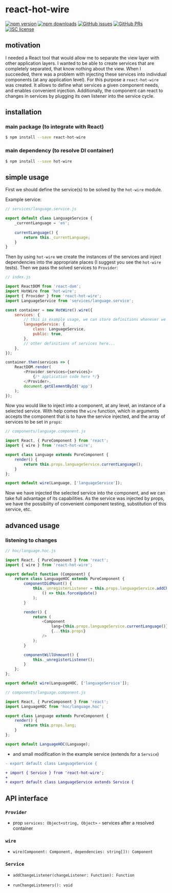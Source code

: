 # react-hot-wire

[![npm version](https://img.shields.io/npm/v/react-hot-wire.svg)](https://www.npmjs.com/package/react-hot-wire)
[![npm downloads](https://img.shields.io/npm/dm/react-hot-wire.svg)](https://www.npmjs.com/package/react-hot-wire)
[![GitHub issues](https://img.shields.io/github/issues/rootsher/react-hot-wire.svg)](https://github.com/rootsher/react-hot-wire/issues)
[![GitHub PRs](https://img.shields.io/github/issues-pr/rootsher/react-async-action.svg)](https://github.com/rootsher/react-hot-wire/pulls)
[![ISC license](https://img.shields.io/npm/l/react-hot-wire.svg)](https://opensource.org/licenses/ISC)

## motivation

I needed a React tool that would allow me to separate the view layer with other application layers. I wanted to be able to create services that are completely separated, that know nothing about the view. When I succeeded, there was a problem with injecting these services into individual components (at any application level). For this purpose a `react-hot-wire` was created. It allows to define what services a given component needs, and enables convenient injection. Additionally, the component can react to changes in services by plugging its own listener into the service cycle.

## installation

### main package (to integrate with React)

```bash
$ npm install --save react-hot-wire
```

### main dependency (to resolve DI container)

```bash
$ npm install --save hot-wire
```

## simple usage

First we should define the service(s) to be solved by the `hot-wire` module.

Example service:

```js
// services/language.service.js

export default class LanguageService {
    _currentLanguage = 'en';
    
    currentLanguage() {
        return this._currentLanguage;
    }
}
```

Then by using `hot-wire` we create the instances of the services and inject dependencies into the appropriate places (I suggest you see the `hot-wire` tests). Then we pass the solved services to `Provider`:

```js
// index.js

import ReactDOM from 'react-dom';
import HotWire from 'hot-wire';
import { Provider } from 'react-hot-wire';
import LanguageService from 'services/language.service';

const container = new HotWire().wire({
    services: {
    	// this is example usage, we can store definitions whenever we want
        languageService: {
            class: LanguageService,
            public: true,
        },
        // other definitions of services here...
    },
});

container.then(services => {
    ReactDOM.render(
        <Provider services={services}>
            {/* application code here */}
        </Provider>,
        document.getElementById('app')
    );
});
```

Now you would like to inject into a component, at any level, an instance of a selected service. With help comes the `wire` function, which in arguments accepts the component that is to have the service injected, and the array of services to be set in `props`:

```js
// components/language.component.js

import React, { PureComponent } from 'react';
import { wire } from 'react-hot-wire';

export class Language extends PureComponent {
    render() {
        return this.props.languageService.currentLanguage();
    }
};

export default wire(Language, ['languageService']);
```

Now we have injected the selected service into the component, and we can take full advantage of its capabilities. As the service was injected by props, we have the possibility of convenient component testing, substitution of this service, etc.

## advanced usage

### listening to changes

```js
// hoc/language.hoc.js

import React, { PureComponent } from 'react';
import { wire } from 'react-hot-wire';

export default function (Component) {
    return class LanguageHOC extends PureComponent {
        componentDidMount() {
            this._unregisterListener = this.props.languageService.addChangeListener(
                () => this.forceUpdate()
            );
        }

        render() {
            return (
                <Component
                    lang={this.props.languageService.currentLanguage()}
                    {...this.props}
                />
            );
        }

        componentWillUnmount() {
            this._unregisterListener();
        }
    };
};

export default wire(LanguageHOC, ['languageService']);
```

```js
// components/language.component.js

import React, { PureComponent } from 'react';
import LanguageHOC from 'hoc/language.hoc';

export class Language extends PureComponent {
    render() {
        return this.props.lang;
    }
};

export default LanguageHOC(Language);
```

* and small modification in the example service (extends for a `Service`)

```diff
- export default class LanguageService {

+ import { Service } from 'react-hot-wire';
+
+ export default class LanguageService extends Service {
```

## API interface

### `Provider`

* prop `services: Object<string, Object>` - services after a resolved container

### `wire`

* `wire(Component: Component, dependencies: string[]): Component`

### `Service`

* `addChangeListener(changeListener: Function): Function`

* `runChangeListeners(): void`
